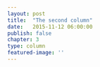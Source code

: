 ```yaml
---
layout: post
title:  "The second column"
date:   2015-11-12 06:00:00
publish: false
chapter: 3
type: column
featured-image: ''
---
```


